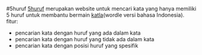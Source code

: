 #5huruf
[5huruf](https://5huruf.netlify.app/) merupakan website untuk mencari kata yang hanya memiliki 5 huruf untuk membantu bermain [katla](https://katla.vercel.app/)(wordle versi bahasa Indonesia).<br>
fitur:
- pencarian kata dengan huruf yang ada dalam kata
- pencarian kata dengan huruf yang tidak ada dalam kata
- pencarian kata dengan posisi huruf yang spesifik